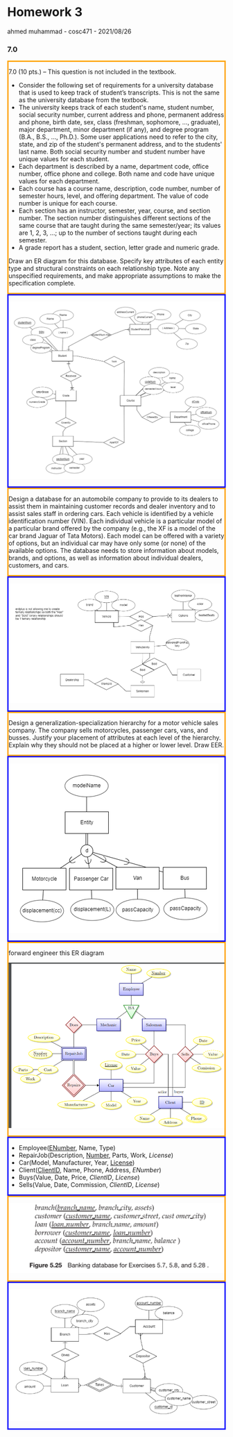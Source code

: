 <style>
  .answer {
    border: 3px solid blue;
  }
  .question {
    border: 3px solid orange;
  }
</style>

# Homework 3

ahmed muhammad - cosc471 - 2021/08/26

### 7.0

<div class="question">

7.0 (10 pts.) – This question is not included in the textbook.

* Consider the following set of requirements for a university database that is used to keep track of student’s transcripts. This is not the same as the university database from the textbook.
* The university keeps track of each student's name, student number, social security number, current address and phone, permanent address and phone, birth date, sex, class (freshman, sophomore, ..., graduate), major department, minor department (if any), and degree program (B.A., B.S., ..., Ph.D.). Some user applications need to refer to the city, state, and zip of the student's permanent address, and to the students' last name. Both social security number and student number have unique values for each student.
* Each department is described by a name, department code, office number, office phone and college. Both name and code have unique values for each department.
* Each course has a course name, description, code number, number of semester hours, level, and offering department. The value of code number is unique for each course.
* Each section has an instructor, semester, year, course, and section number. The section number distinguishes different sections of the same course that are taught during the same semester/year; its values are 1, 2, 3, ...; up to the number of sections taught during each semester.
* A grade report has a student, section, letter grade and numeric grade.

Draw an ER diagram for this database. Specify key attributes of each entity type and structural constraints on each relationship type. Note any unspecified requirements, and make appropriate assumptions to make the specification complete.

</div>
<div class="answer">

![ER-diagram](images/hw3/q7-0.png)

</div>
<div class="question">

Design a database for an automobile company to provide to its dealers to  assist them in maintaining customer records and dealer inventory and to  assist sales staff in ordering cars.  Each vehicle is identified by a vehicle identification number (VIN). Each  individual vehicle is a particular model of a particular brand offered by the  company (e.g., the XF is a model of the car brand Jaguar of Tata Motors).  Each model can be offered with a variety of options, but an individual  car may have only some (or none) of the available options. The database  needs to store information about models, brands, and options, as well as  information about individual dealers, customers, and cars.
</div>
<div class="answer">

![ERDiagram2](images/hw3/q7-21.png)
</div>
<div class="question">

Design a generalization-specialization hierarchy for a motor vehicle sales company. The company sells motorcycles, passenger cars, vans, and busses.
Justify your placement of attributes at each level of the hierarchy. Explain why they should not be placed at a higher or lower level. Draw EER.
</div>
<div class="answer">

![EERDiagram](images/hw3/q7-26.png)
</div>
<div class="question">

forward engineer this ER diagram

![qERDiagram](images/hw3/q7-30question.png)

</div>
<div class="answer">

* Employee(<u>ENumber</u>, Name, Type)
* RepairJob(Description, <u>Number</u>, Parts, Work, _License_)
* Car(Model, Manufacturer, Year, <u>License</u>)
* Client(<u>ClientID</u>, Name, Phone, Address, _ENumber_)
* Buys(Value, Date, Price, _ClientID_, _License_)
* Sells(Value, Date, Commission, _ClientID_, _License_)

</div>
<div class="question">

![last](images/hw3/q7-31question.png)
</div>
<div class="answer">

![lastanswer](images/hw3/q7-31answer.png)

</div>
